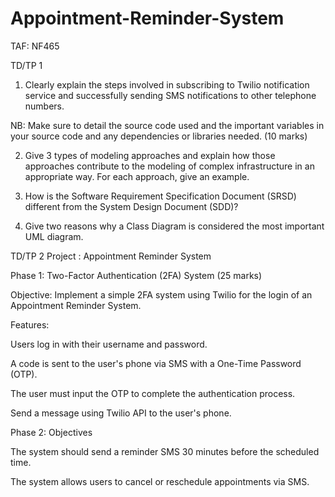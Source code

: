 # Appointment-Reminder-System
TAF: NF465

TD/TP 1

1. Clearly explain the steps involved in subscribing to Twilio notification service and successfully sending SMS notifications to other telephone numbers.

NB: Make sure to detail the source code used and the important variables in your source code and any dependencies or libraries needed. (10 marks)


2. Give 3 types of modeling approaches and explain how those approaches contribute to the modeling of complex infrastructure in an appropriate way. For each approach, give an example.


3. How is the Software Requirement Specification Document (SRSD) different from the System Design Document (SDD)?


4. Give two reasons why a Class Diagram is considered the most important UML diagram.

TD/TP 2
Project : Appointment Reminder System

Phase 1: Two-Factor Authentication (2FA) System (25 marks)

Objective: Implement a simple 2FA system using Twilio for the login of an Appointment Reminder System.

Features:

Users log in with their username and password.

A code is sent to the user's phone via SMS with a One-Time Password (OTP).

The user must input the OTP to complete the authentication process.

Send a message using Twilio API to the user's phone.


Phase 2: Objectives

The system should send a reminder SMS 30 minutes before the scheduled time.

The system allows users to cancel or reschedule appointments via SMS.

